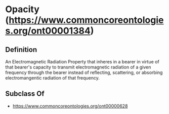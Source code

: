 # Opacity (https://www.commoncoreontologies.org/ont00001384)

## Definition
An Electromagnetic Radiation Property that inheres in a bearer in virtue of that bearer's capacity to transmit electromagnetic radiation of a given frequency through the bearer instead of reflecting, scattering, or absorbing electromangentic radiation of that frequency.

## Subclass Of
- https://www.commoncoreontologies.org/ont00000628

